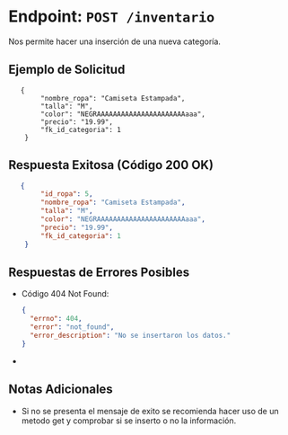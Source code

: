 # Endpoint: `POST /inventario`

Nos permite hacer una inserción de una nueva categoría.

## Ejemplo de Solicitud
```http
   {  
        "nombre_ropa": "Camiseta Estampada",
        "talla": "M",
        "color": "NEGRAAAAAAAAAAAAAAAAAAAAAAaaa",
        "precio": "19.99",
        "fk_id_categoria": 1
    }
```

## Respuesta Exitosa (Código 200 OK)
```json
   {
        "id_ropa": 5,
        "nombre_ropa": "Camiseta Estampada",
        "talla": "M",
        "color": "NEGRAAAAAAAAAAAAAAAAAAAAAAaaa",
        "precio": "19.99",
        "fk_id_categoria": 1
    }
```

## Respuestas de Errores Posibles
- Código 404 Not Found:

  ```json
  {
    "errno": 404,
    "error": "not_found",
    "error_description": "No se insertaron los datos."
  }
  ```

-

## Notas Adicionales

- Si no se presenta el mensaje de exito se recomienda hacer uso de un metodo get y comprobar si se inserto o no la información.